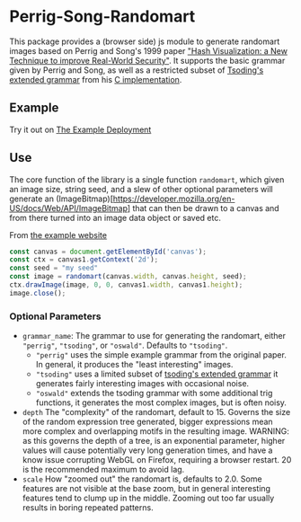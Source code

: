 
# Perrig-Song-Randomart

This package provides a (browser side) js module to generate randomart images
based on Perrig and Song's 1999 paper ["Hash Visualization: a New Technique to
improve Real-World Security"](https://people.eecs.berkeley.edu/~dawnsong/papers/randomart.pdf).
It supports the basic grammar given by Perrig and Song, as well as a restricted
subset of [Tsoding's](https://github.com/tsoding) 
[extended grammar](https://github.com/tsoding/randomart/blob/main/grammar.bnf) 
from his [C implementation](https://github.com/tsoding/randomart). 

## Example
Try it out on [The Example Deployment](https://james-oswald.github.io/Perrig-Song-Randomart/)

## Use

The core function of the library is a single function `randomart`, which
given an image size, string seed, and a slew of other optional parameters will generate an (ImageBitmap)[https://developer.mozilla.org/en-US/docs/Web/API/ImageBitmap] that can then be drawn to a canvas and from there turned into an image data object or saved etc.

From [the example website](https://github.com/James-Oswald/Perrig-Song-Randomart/blob/main/index.html)
```js
const canvas = document.getElementById('canvas');
const ctx = canvas1.getContext('2d');
const seed = "my seed"
const image = randomart(canvas.width, canvas.height, seed);
ctx.drawImage(image, 0, 0, canvas1.width, canvas1.height);
image.close();
```

### Optional Parameters
* `grammar_name`: The grammar to use for generating the randomart, either `"perrig"`, `"tsoding"`, or `"oswald"`. Defaults to `"tsoding"`.
  * `"perrig"` uses the simple example grammar from the original paper. In general, it produces the "least interesting" images.
  * `"tsoding"` uses a limited subset of [tsoding's extended grammar](https://github.com/tsoding/randomart/blob/main/grammar.bnf)
     it generates fairly interesting images with occasional noise.
  * `"oswald"` extends the tsoding grammar with some additional trig functions, it generates the most complex images, but is often noisy.
* `depth` The "complexity" of the randomart, default to 15. Governs the size of the random expression tree generated, bigger expressions mean more complex and overlapping motifs in the resulting image.
WARNING: as this governs the depth of a tree, is an exponential parameter, higher values will cause potentially very long
generation times, and have a know issue corrupting WebGL on Firefox, requiring a browser restart. 20 is the recommended maximum to avoid lag. 
* `scale` How "zoomed out" the randomart is, defaults to 2.0. Some features are not visible at the base zoom, but in general interesting features
tend to clump up in the middle. Zooming out too far usually results in boring repeated patterns.

